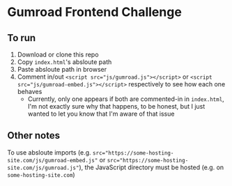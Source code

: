 # Gumroad Frontend Challenge


## To run
1. Download or clone this repo
2. Copy `index.html`'s absloute path
3. Paste absloute path in browser
4. Comment in/out `<script src="js/gumroad.js"></script>` or `<script src="js/gumroad-embed.js"></script>` respectively to
see how each one behaves
   - Currently, only one appears if both are commented-in in `index.html`, I'm not exactly sure why that happens, to be honest, but I just wanted to let you know that I'm aware of that issue

## Other notes
To use absloute imports (e.g. `src="https://some-hosting-site.com/js/gumroad-embed.js"` or `src="https://some-hosting-site.com/js/gumroad.js"`), the JavaScript directory must be hosted (e.g. on `some-hosting-site.com`)
